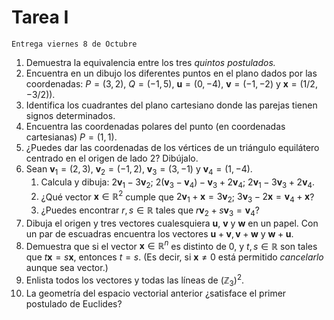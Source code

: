﻿# Tarea I
	Entrega viernes 8 de Octubre

 1. Demuestra la equivalencia entre los tres _quintos postulados._
 2. Encuentra en un dibujo los diferentes puntos en el plano dados por las coordenadas: $P=(3, 2)$,  $Q=(−1, 5)$,  $\mathbf u=(0, −4)$, $\mathbf v=(−1, −2)$ y $\mathbf x=(1/2, −3/2))$.
 3. Identifica los cuadrantes del plano cartesiano donde las parejas tienen signos determinados.
 4. Encuentra las coordenadas polares del punto (en coordenadas cartesianas) $P=(1,1)$.
 5. ¿Puedes dar las coordenadas de los vértices de un triángulo equilátero centrado en el origen de lado 2? Dibújalo.
 6. Sean $\mathbf v_1 = (2, 3)$, $\mathbf v_2 = (−1, 2)$, $\mathbf v_3 = (3, −1)$ y $\mathbf v_4 = (1, −4)$.
     1. Calcula y dibuja: $2\mathbf v_1 − 3\mathbf v_2$; $2(\mathbf v_3 − \mathbf v_4) − \mathbf v_3 + 2\mathbf v_4$; $2\mathbf v_1 − 3\mathbf v_3 + 2\mathbf v_4$.
     4. ¿Qué vector $\mathbf x \in\mathbb R^2$ cumple que $2\mathbf v_1 + \mathbf x = 3\mathbf v_2$; $3\mathbf v_3 − 2\mathbf x = \mathbf v_4 + \mathbf x$?
     4. ¿Puedes encontrar $r, s\in\mathbb R$ tales que $r\mathbf v_2 + s\mathbf v_3 = \mathbf v_4$?
 7. Dibuja el origen y tres vectores cualesquiera $\mathbf u$, $\mathbf v$ y $\mathbf w$ en un papel. Con un par de escuadras encuentra los vectores $\mathbf u + \mathbf v,\mathbf v + \mathbf w$ y $\mathbf w + \mathbf u$.
 8. Demuestra que si el vector $\mathbf{x}\in\mathbb{R}^{n}$ es distinto de $0$, y $t, s\in\mathbb{R}$ son tales que $t\mathbf{x}= s\mathbf{x},$ entonces $t = s.$  (Es decir, si $\mathbf{x}\not= 0$ está permitido *cancelarlo* aunque sea vector.)
 9. Enlista todos los vectores y todas las líneas de $(\mathbb Z_3)^2$.
 10. La geometría del espacio vectorial anterior ¿satisface el primer postulado de Euclides?
